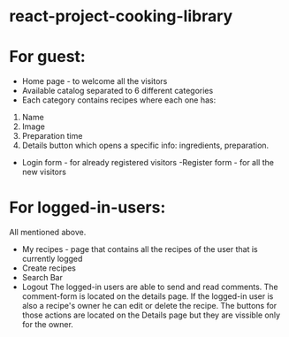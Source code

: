 # react-project-cooking-library
 
# For guest:
  - Home page - to welcome all the visitors
  - Available catalog separated to 6 different categories
  - Each category contains recipes where each one has:
  1. Name
  2. Image
  3. Preparation time
  4. Details button which opens a specific info: ingredients, preparation.
  - Login form - for already registered visitors
  -Register form - for all the new visitors

# For logged-in-users:
All mentioned above.
- My recipes - page that contains all the recipes of the user that is currently logged
- Create recipes 
- Search Bar
- Logout
    The logged-in users are able to send and read comments. The comment-form is located on the details page. 
If the logged-in user is also a recipe's owner he can edit or delete the recipe. The buttons for those actions are located on the Details page but they are vissible only for the owner.